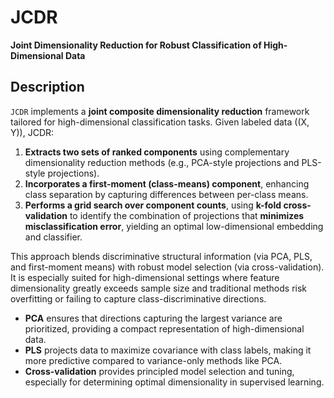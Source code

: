 # JCDR

**Joint Dimensionality Reduction for Robust Classification of High-Dimensional Data**

## Description

`JCDR` implements a **joint composite dimensionality reduction** framework tailored for high-dimensional classification tasks. Given labeled data \((X, Y)\), JCDR:

1. **Extracts two sets of ranked components** using complementary dimensionality reduction methods (e.g., PCA-style projections and PLS-style projections).
2. **Incorporates a first-moment (class-means) component**, enhancing class separation by capturing differences between per-class means.
3. **Performs a grid search over component counts**, using **k-fold cross-validation** to identify the combination of projections that **minimizes misclassification error**, yielding an optimal low-dimensional embedding and classifier.

This approach blends discriminative structural information (via PCA, PLS, and first-moment means) with robust model selection (via cross-validation). It is especially suited for high-dimensional settings where feature dimensionality greatly exceeds sample size and traditional methods risk overfitting or failing to capture class-discriminative directions.

- **PCA** ensures that directions capturing the largest variance are prioritized, providing a compact representation of high-dimensional data.  
- **PLS** projects data to maximize covariance with class labels, making it more predictive compared to variance-only methods like PCA.  
- **Cross-validation** provides principled model selection and tuning, especially for determining optimal dimensionality in supervised learning.



